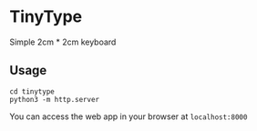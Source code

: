# TinyType

Simple 2cm * 2cm keyboard

## Usage
```
cd tinytype
python3 -m http.server
```

You can access the web app in your browser at ```localhost:8000```
